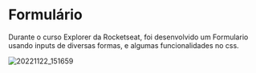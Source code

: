 # Formulário
Durante o curso Explorer da Rocketseat, foi desenvolvido um Formulario usando inputs de diversas formas, e algumas funcionalidades no css.


![20221122_151659](https://user-images.githubusercontent.com/105385268/203390956-6a8905bf-5c14-4481-9516-7410fca0ac6e.gif)
